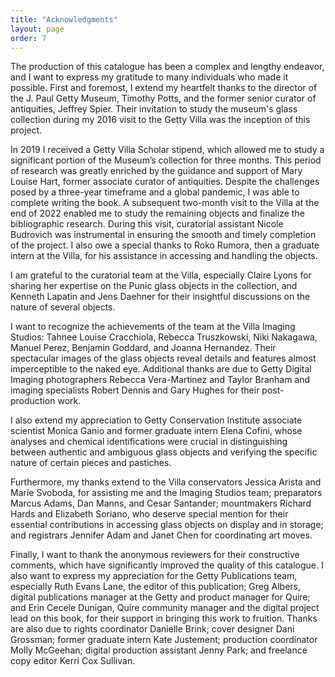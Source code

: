 ```yaml
---
title: "Acknowledgments"
layout: page
order: 7 
---
```

 
The production of this catalogue has been a complex and lengthy endeavor, and I want to express my gratitude to many individuals who made it possible. First and foremost, I extend my heartfelt thanks to the director of the J. Paul Getty Museum, Timothy Potts, and the former senior curator of antiquities, Jeffrey Spier. Their invitation to study the museum's glass collection during my 2016 visit to the Getty Villa was the inception of this project.
  
In 2019 I received a Getty Villa Scholar stipend, which allowed me to study a significant portion of the Museum’s collection for three months. This period of research was greatly enriched by the guidance and support of Mary Louise Hart, former associate curator of antiquities. Despite the challenges posed by a three-year timeframe and a global pandemic, I was able to complete writing the book. A subsequent two-month visit to the Villa at the end of 2022 enabled me to study the remaining objects and finalize the bibliographic research. During this visit, curatorial assistant Nicole Budrovich was instrumental in ensuring the smooth and timely completion of the project. I also owe a special thanks to Roko Rumora, then a graduate intern at the Villa, for his assistance in accessing and handling the objects.

I am grateful to the curatorial team at the Villa, especially Claire Lyons for sharing her expertise on the Punic glass objects in the collection, and Kenneth Lapatin and Jens Daehner for their insightful discussions on the nature of several objects.

I want to recognize the achievements of the team at the Villa Imaging Studios: Tahnee Louise Cracchiola, Rebecca Truszkowski, Niki Nakagawa, Manuel Perez, Benjamin Goddard, and Joanna Hernandez. Their spectacular images of the glass objects reveal details and features almost imperceptible to the naked eye. Additional thanks are due to Getty Digital Imaging photographers Rebecca Vera-Martinez and Taylor Branham and imaging specialists Robert Dennis and Gary Hughes for their post-production work.

I also extend my appreciation to Getty Conservation Institute associate scientist Monica Ganio and former graduate intern Elena Cofini, whose analyses and chemical identifications were crucial in distinguishing between authentic and ambiguous glass objects and verifying the specific nature of certain pieces and pastiches.

Furthermore, my thanks extend to the Villa conservators Jessica Arista and Marie Svoboda, for assisting me and the Imaging Studios team; preparators Marcus Adams, Dan Manns, and Cesar Santander; mountmakers Richard Hards and Elizabeth Soriano, who deserve special mention for their essential contributions in accessing glass objects on display and in storage; and registrars Jennifer Adam and Janet Chen for coordinating art moves. 

Finally, I want to thank the anonymous reviewers for their constructive comments, which have significantly improved the quality of this catalogue. I also want to express my appreciation for the Getty Publications team, especially Ruth Evans Lane, the editor of this publication; Greg Albers, digital publications manager at the Getty and product manager for Quire; and Erin Cecele Dunigan, Quire community manager and the digital project lead on this book, for their support in bringing this work to fruition. Thanks are also due to rights coordinator Danielle Brink; cover designer Dani Grossman; former graduate intern Kate Justement; production coordinator Molly McGeehan; digital production assistant Jenny Park; and freelance copy editor Kerri Cox Sullivan.
